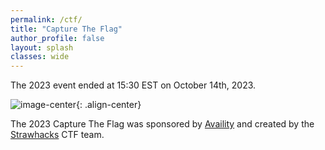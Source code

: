```yaml
---
permalink: /ctf/
title: "Capture The Flag"
author_profile: false
layout: splash
classes: wide
---
```


The 2023 event ended at 15:30 EST on October 14th, 2023.

![image-center](/assets/images/ctf-final-scoreboard.png){: .align-center}


The 2023 Capture The Flag was sponsored by [Availity](https://www.availity.com) and created by the [Strawhacks](https://https://strawhacks.github.io/) CTF team.

